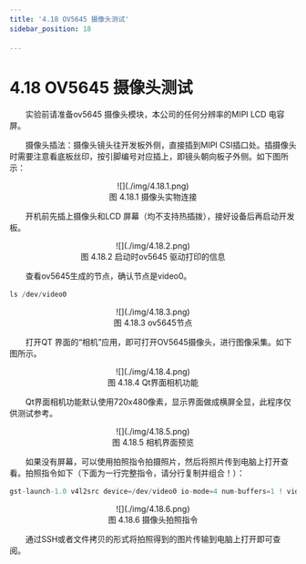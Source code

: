 ```yaml
---
title: '4.18 OV5645 摄像头测试'
sidebar_position: 18

---
```


# 4.18 OV5645 摄像头测试

&emsp;&emsp;实验前请准备ov5645 摄像头模块，本公司的任何分辨率的MIPI LCD 电容屏。

&emsp;&emsp;摄像头插法：摄像头镜头往开发板外侧，直接插到MIPI CSI插口处。插摄像头时需要注意看底板丝印，按引脚编号对应插上，即镜头朝向板子外侧。如下图所示：

<center>
![](./img/4.18.1.png)<br />
图 4.18.1 摄像头实物连接
</center>

&emsp;&emsp;开机前先插上摄像头和LCD 屏幕（均不支持热插拨），接好设备后再启动开发板。

<center>
![](./img/4.18.2.png)<br />
图 4.18.2 启动时ov5645 驱动打印的信息
</center>

&emsp;&emsp;查看ov5645生成的节点，确认节点是video0。

```c#
ls /dev/video0
```

<center>
![](./img/4.18.3.png)<br />
图 4.18.3 ov5645节点
</center>

&emsp;&emsp;打开QT 界面的“相机”应用，即可打开OV5645摄像头，进行图像采集。如下图所示。

<center>
![](./img/4.18.4.png)<br />
图 4.18.4 Qt界面相机功能
</center>

&emsp;&emsp;Qt界面相机功能默认使用720x480像素，显示界面做成横屏全显，此程序仅供测试参考。

<center>
![](./img/4.18.5.png)<br />
图 4.18.5 相机界面预览
</center>

&emsp;&emsp;如果没有屏幕，可以使用拍照指令拍摄照片，然后将照片传到电脑上打开查看。拍照指令如下（下面为一行完整指令，请分行复制并组合！）：

```c#
gst-launch-1.0 v4l2src device=/dev/video0 io-mode=4 num-buffers=1 ! video/x-raw,format=YUY2,width=1920,height=1080,framerate=30/1 ! jpegenc ! filesink location=pic.jpeg
```

<center>
![](./img/4.18.6.png)<br />
图 4.18.6 摄像头拍照指令
</center>


&emsp;&emsp;通过SSH或者文件拷贝的形式将拍照得到的图片传输到电脑上打开即可查阅。












